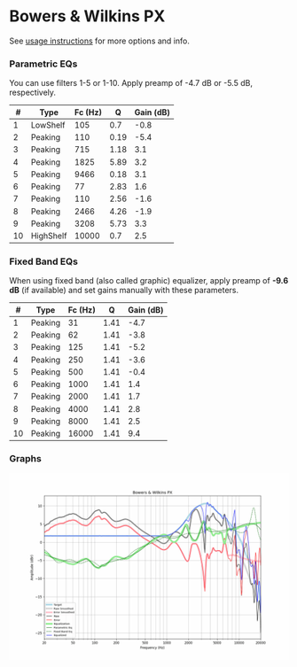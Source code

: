 # Bowers & Wilkins PX
See [usage instructions](https://github.com/jaakkopasanen/AutoEq#usage) for more options and info.

### Parametric EQs
You can use filters 1-5 or 1-10. Apply preamp of -4.7 dB or -5.5 dB, respectively.

|   # | Type      |   Fc (Hz) |    Q |   Gain (dB) |
|-----|-----------|-----------|------|-------------|
|   1 | LowShelf  |       105 | 0.7  |        -0.8 |
|   2 | Peaking   |       110 | 0.19 |        -5.4 |
|   3 | Peaking   |       715 | 1.18 |         3.1 |
|   4 | Peaking   |      1825 | 5.89 |         3.2 |
|   5 | Peaking   |      9466 | 0.18 |         3.1 |
|   6 | Peaking   |        77 | 2.83 |         1.6 |
|   7 | Peaking   |       110 | 2.56 |        -1.6 |
|   8 | Peaking   |      2466 | 4.26 |        -1.9 |
|   9 | Peaking   |      3208 | 5.73 |         3.3 |
|  10 | HighShelf |     10000 | 0.7  |         2.5 |

### Fixed Band EQs
When using fixed band (also called graphic) equalizer, apply preamp of **-9.6 dB** (if available) and set gains manually with these parameters.

|   # | Type    |   Fc (Hz) |    Q |   Gain (dB) |
|-----|---------|-----------|------|-------------|
|   1 | Peaking |        31 | 1.41 |        -4.7 |
|   2 | Peaking |        62 | 1.41 |        -3.8 |
|   3 | Peaking |       125 | 1.41 |        -5.2 |
|   4 | Peaking |       250 | 1.41 |        -3.6 |
|   5 | Peaking |       500 | 1.41 |        -0.4 |
|   6 | Peaking |      1000 | 1.41 |         1.4 |
|   7 | Peaking |      2000 | 1.41 |         1.7 |
|   8 | Peaking |      4000 | 1.41 |         2.8 |
|   9 | Peaking |      8000 | 1.41 |         2.5 |
|  10 | Peaking |     16000 | 1.41 |         9.4 |

### Graphs
![](./Bowers%20&%20Wilkins%20PX.png)
